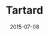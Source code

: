 ---
layout: post
title: "Tartard"
date: 2015-07-08
categories: [Pêche]
image: http://www.pokepedia.fr/images/3/38/Tartard-RFVF.png
caught: Tétarte
location: Route 19
level: 45
version: X
---